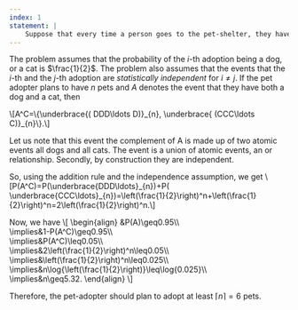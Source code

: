 ```yaml
---
index: 1
statement: |
    Suppose that every time a person goes to the pet-shelter, they have a 0.5 chance of taking home a dog and a 0.5 chance of taking home a cat and that all visits are mutually independent. How many times does a person need to go to the pet-shelter to so that the probability that they have both a dog and a cat is $\geq0.95$?
---
```

The problem assumes that the probability of the $i$-th adoption being a dog, or a cat is $\frac{1}{2}$. The problem also assumes that the events that the $i$-th and  the $j$-th adoption are *statistically independent* for $i\neq j$. If the pet adopter plans to have $n$ pets and $A$ denotes the event that they have both a dog and a cat, then

\\[A^C=\\{\underbrace{( DDD\ldots D)}\_{n}, \underbrace{ (CCC\ldots C)}\_{n}\\}.\\]

Let us note that this event the complement of A is made up of two atomic events all dogs and all cats. The event is a union of atomic events, an or relationship. Secondly, by construction they are independent. 

So, using the addition rule and the independence assumption,  we get 
\\[P(A^C)=P(\underbrace{DDD\ldots}_{n})+P( \underbrace{CCC\ldots}\_{n})=\left(\frac{1}{2}\right)^n+\left(\frac{1}{2}\right)^n=2\left(\frac{1}{2}\right)^n.\\]

Now, we have
\\[
\begin{align}
&P(A)\geq0.95\\\\\
\implies&1-P(A^C)\geq0.95\\\\\
\implies&P(A^C)\leq0.05\\\\\
\implies&2\left(\frac{1}{2}\right)^n\leq0.05\\\\\
\implies&\left(\frac{1}{2}\right)^n\leq0.025\\\\\
\implies&n\log{\left(\frac{1}{2}\right)}\leq\log{0.025}\\\\\
\implies&n\geq5.32.
\end{align}
\\]

Therefore, the pet-adopter should plan to adopt at least $\lceil n\rceil=6$ pets.
